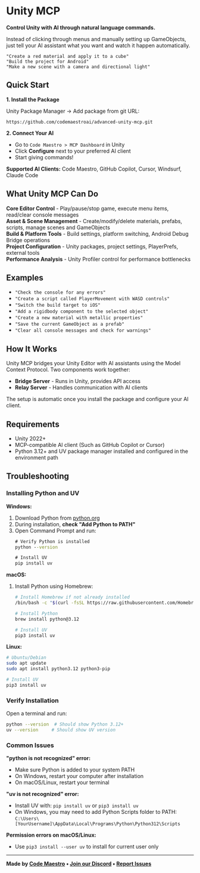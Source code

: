 # Unity MCP

**Control Unity with AI through natural language commands.**

Instead of clicking through menus and manually setting up GameObjects, just tell your AI assistant what you want and watch it happen automatically.

```
"Create a red material and apply it to a cube"
"Build the project for Android" 
"Make a new scene with a camera and directional light"
```

## Quick Start

**1. Install the Package**

Unity Package Manager → Add package from git URL:
```
https://github.com/codemaestroai/advanced-unity-mcp.git
```

**2. Connect Your AI**
- Go to `Code Maestro > MCP Dashboard` in Unity
- Click **Configure** next to your preferred AI client
- Start giving commands!

**Supported AI Clients:** Code Maestro, GitHub Copilot, Cursor, Windsurf, Claude Code

## What Unity MCP Can Do

**Core Editor Control** - Play/pause/stop game, execute menu items, read/clear console messages  
**Asset & Scene Management** - Create/modify/delete materials, prefabs, scripts, manage scenes and GameObjects  
**Build & Platform Tools** - Build settings, platform switching, Android Debug Bridge operations  
**Project Configuration** - Unity packages, project settings, PlayerPrefs, external tools  
**Performance Analysis** - Unity Profiler control for performance bottlenecks  

## Examples

- `"Check the console for any errors"`
- `"Create a script called PlayerMovement with WASD controls"`
- `"Switch the build target to iOS"`
- `"Add a rigidbody component to the selected object"`
- `"Create a new material with metallic properties"`
- `"Save the current GameObject as a prefab"`
- `"Clear all console messages and check for warnings"`

## How It Works

Unity MCP bridges your Unity Editor with AI assistants using the Model Context Protocol. Two components work together:

- **Bridge Server** - Runs in Unity, provides API access
- **Relay Server** - Handles communication with AI clients

The setup is automatic once you install the package and configure your AI client.

## Requirements

- Unity 2022+
- MCP-compatible AI client (Such as GitHub Copilot or Cursor)
- Python 3.12+ and UV package manager installed and configured in the environment path

## Troubleshooting

### Installing Python and UV

**Windows:**
1. Download Python from [python.org](https://www.python.org/downloads/)
2. During installation, **check "Add Python to PATH"**
3. Open Command Prompt and run:
   ```cmd
   # Verify Python is installed
   python --version
   
   # Install UV
   pip install uv
   ```

**macOS:**
1. Install Python using Homebrew:
   ```bash
   # Install Homebrew if not already installed
   /bin/bash -c "$(curl -fsSL https://raw.githubusercontent.com/Homebrew/install/HEAD/install.sh)"
   
   # Install Python
   brew install python@3.12
   
   # Install UV
   pip3 install uv
   ```

**Linux:**
```bash
# Ubuntu/Debian
sudo apt update
sudo apt install python3.12 python3-pip

# Install UV
pip3 install uv
```

### Verify Installation
Open a terminal and run:
```bash
python --version  # Should show Python 3.12+
uv --version     # Should show UV version
```

### Common Issues

**"python is not recognized" error:**
- Make sure Python is added to your system PATH
- On Windows, restart your computer after installation
- On macOS/Linux, restart your terminal

**"uv is not recognized" error:**
- Install UV with: `pip install uv` or `pip3 install uv`
- On Windows, you may need to add Python Scripts folder to PATH:
  `C:\Users\[YourUsername]\AppData\Local\Programs\Python\Python312\Scripts`

**Permission errors on macOS/Linux:**
- Use `pip3 install --user uv` to install for current user only

---

**Made by [Code Maestro](https://www.code-maestro.com) • [Join our Discord](https://discord.gg/bsFRAqATXz) • [Report Issues](https://github.com/codemaestroai/advanced-unity-mcp/issues)**